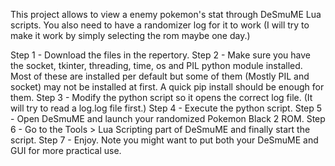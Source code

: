This project allows to view a enemy pokemon's stat through DeSmuME Lua scripts. You also need to have a randomizer log for it to work (I will try to make it work by simply selecting the rom maybe one day.)

Step 1 - Download the files in the repertory.
Step 2 - Make sure you have the socket, tkinter, threading, time, os and PIL python module installed. Most of these are installed per default but some of them (Mostly PIL and socket) may not be installed at first. A quick pip install should be enough for them. 
Step 3 - Modify the python script so it opens the correct log file. (It will try to read a log.log file first.)
Step 4 - Execute the python script.
Step 5 - Open DeSmuME and launch your randomized Pokemon Black 2 ROM.
Step 6 - Go to the Tools > Lua Scripting part of DeSmuME and finally start the script.
Step 7 - Enjoy. Note you might want to put both your DeSmuME and GUI for more practical use. 
